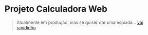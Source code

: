 # Projeto Calculadora Web

> Atualmente em produção, mas se quiser dar uma espiada... 
<a href="https://calculadora-rho-ten.vercel.app/">vai rapidinho</a>
